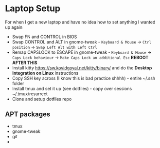 # Laptop Setup

For when I get a new laptop and have no idea how to set anything I wanted up again

 - Swap FN and CONTROL in BIOS
 - Swap CONTROL and ALT in gnome-tweak - `Keyboard & Mouse` -> `Ctrl position` -> `Swap Left Alt with Left Ctrl`
 - Remap CAPSLOCK to ESCAPE in gnome-tweak - `Keyboard & Mouse` -> `Caps Lock behaviour` -> `Make Caps Lock an additional Esc` **REBOOT AFTER THIS**
 - Install kitty https://sw.kovidgoyal.net/kitty/binary/ and do the **Desktop Integration on Linux** instructions
 - Copy SSH key across (I know this is bad practice shhhh) - entire ~/.ssh folder
 - Install tmux and set it up (see dotfiles) - copy over sessions ~/.tmux/resurrect
 - Clone and setup dotfiles repo


## APT packages

 - tmux
 - gnome-tweak
 - git
 -
